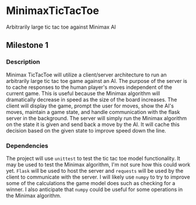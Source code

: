 # MinimaxTicTacToe
Arbitrarily large tic tac toe against Minimax AI
## Milestone 1
### Description
Minimax TicTacToe will utilize a client/server architecture to run an arbitrarily large tic tac toe game against an AI. The purpose of the server is to cache responses to the human player's moves independent of the current game. This is useful because the Minimax algorithm will dramatically decrease in speed as the size of the board increases. The client will display the game, prompt the user for moves, show the AI's moves, maintain a game state, and handle communication with the flask server in the background. The server will simply run the Minimax algorithm on the state it is given and send back a move by the AI. It will cache this decision based on the given state to improve speed down the line.

### Dependencies
The project will use `unittest` to test the tic tac toe model functionality. It may be used to test the Minimax algorithm, I'm not sure how this could work yet. `Flask` will be used to host the server and `requests` will be used by the client to communicate with the server. I will likely use `numpy` to try to improve some of the calculations the game model does such as checking for a winner. I also anticipate that `numpy` could be useful for some operations in the Minimax algorithm. 
